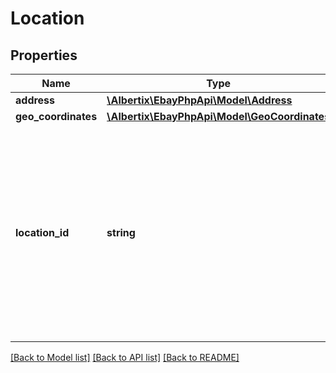 # Location

## Properties
Name | Type | Description | Notes
------------ | ------------- | ------------- | -------------
**address** | [**\Albertix\EbayPhpApi\Model\Address**](Address.md) |  | [optional] 
**geo_coordinates** | [**\Albertix\EbayPhpApi\Model\GeoCoordinates**](GeoCoordinates.md) |  | [optional] 
**location_id** | **string** | A unique eBay-assigned ID for the location. &lt;br&gt;&lt;br&gt; &lt;span class&#x3D;\&quot;tablenote\&quot;&gt; &lt;strong&gt;Note:&lt;/strong&gt; This field should not be confused with the seller-defined &lt;b&gt;merchantLocationKey&lt;/b&gt; value. It is the &lt;b&gt;merchantLocationKey&lt;/b&gt; value which is used to identify an inventory location when working with inventory location API calls. The &lt;strong&gt;locationId&lt;/strong&gt; value is only used internally by eBay.&lt;/span&gt; | [optional] 

[[Back to Model list]](../README.md#documentation-for-models) [[Back to API list]](../README.md#documentation-for-api-endpoints) [[Back to README]](../README.md)


